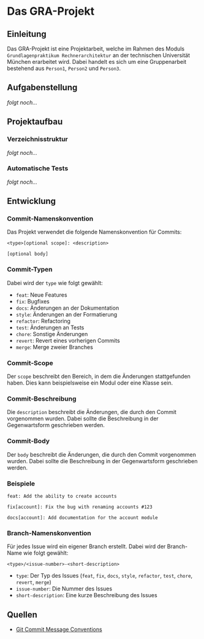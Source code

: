 # Das GRA-Projekt
## Einleitung
Das GRA-Projekt ist eine Projektarbeit, welche im Rahmen des Moduls `Grundlagenpraktikum Rechnerarchitektur` an der technischen Universität München erarbeitet wird. Dabei handelt es sich um eine Gruppenarbeit bestehend aus `Person1`, `Person2` und `Person3`.

## Aufgabenstellung
*folgt noch…*

## Projektaufbau
### Verzeichnisstruktur
*folgt noch…*

### Automatische Tests
*folgt noch…*

## Entwicklung
### Commit-Namenskonvention
Das Projekt verwendet die folgende Namenskonvention für Commits:
```text
<type>[optional scope]: <description>

[optional body]
```
### Commit-Typen
Dabei wird der `type` wie folgt gewählt:
* `feat`: Neue Features
* `fix`: Bugfixes
* `docs`: Änderungen an der Dokumentation
* `style`: Änderungen an der Formatierung
* `refactor`: Refactoring
* `test`: Änderungen an Tests
* `chore`: Sonstige Änderungen
* `revert`: Revert eines vorherigen Commits
* `merge`: Merge zweier Branches

### Commit-Scope
Der `scope` beschreibt den Bereich, in dem die Änderungen stattgefunden haben. Dies kann beispielsweise ein Modul oder eine Klasse sein.

### Commit-Beschreibung
Die `description` beschreibt die Änderungen, die durch den Commit vorgenommen wurden. Dabei sollte die Beschreibung in der Gegenwartsform geschrieben werden.

### Commit-Body
Der `body` beschreibt die Änderungen, die durch den Commit vorgenommen wurden. Dabei sollte die Beschreibung in der Gegenwartsform geschrieben werden.

### Beispiele
```text
feat: Add the ability to create accounts
```

```text
fix[account]: Fix the bug with renaming accounts #123
```

```text
docs[account]: Add documentation for the account module
```

### Branch-Namenskonvention
Für jedes Issue wird ein eigener Branch erstellt. Dabei wird der Branch-Name wie folgt gewählt:
```text
<type>/<issue-number>-<short-description>
```
* `type`: Der Typ des Issues (`feat`, `fix`, `docs`, `style`, `refactor`, `test`, `chore`, `revert`, `merge`)
* `issue-number`: Die Nummer des Issues
* `short-description`: Eine kurze Beschreibung des Issues

## Quellen
* [Git Commit Message Conventions](https://www.conventionalcommits.org/en/v1.0.0/)

